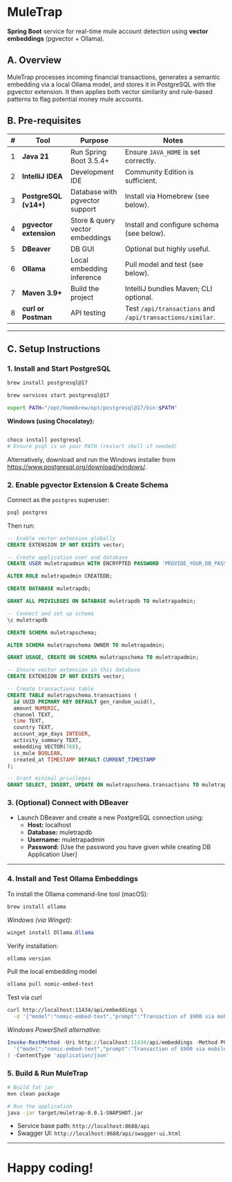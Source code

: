 # MuleTrap

**Spring Boot** service for real-time mule account detection using **vector embeddings** (pgvector + Ollama).

## A. Overview

MuleTrap processes incoming financial transactions, generates a semantic embedding via a local Ollama model, and stores it in PostgreSQL with the pgvector extension. It then applies both vector similarity and rule-based patterns to flag potential money mule accounts.

## B. Pre-requisites

| #   | Tool                   | Purpose                         | Notes                                                     |
| --- | ---------------------- | ------------------------------- | --------------------------------------------------------- |
| 1 | **Java 21**            | Run Spring Boot 3.5.4+          | Ensure `JAVA_HOME` is set correctly.                      |
| 2 | **IntelliJ IDEA**      | Development IDE                 | Community Edition is sufficient.                          |
| 3 | **PostgreSQL (v14+)**  | Database with pgvector support  | Install via Homebrew (see below).                         |
| 4 | **pgvector extension** | Store & query vector embeddings | Install and configure schema (see below).                 |
| 5 | **DBeaver**            | DB GUI                          | Optional but highly useful.                               |
| 6 | **Ollama**             | Local embedding inference       | Pull model and test (see below).                          |
| 7 | **Maven 3.9+**         | Build the project               | IntelliJ bundles Maven; CLI optional.                     |
| 8 | **curl or Postman**    | API testing                     | Test `/api/transactions` and `/api/transactions/similar`. |

---

## C. Setup Instructions

### 1. Install and Start PostgreSQL

```bash
brew install postgresql@17

brew services start postgresql@17

export PATH="/opt/homebrew/opt/postgresql@17/bin:$PATH"
```

**Windows (using Chocolatey):**
```powershell

choco install postgresql
# Ensure psql is on your PATH (restart shell if needed)
```
Alternatively, download and run the Windows installer from https://www.postgresql.org/download/windows/.

### 2. Enable pgvector Extension & Create Schema

Connect as the `postgres` superuser:

```bash
psql postgres
```

Then run:

```sql
-- Enable vector extension globally
CREATE EXTENSION IF NOT EXISTS vector;

-- Create application user and database
CREATE USER muletrapadmin WITH ENCRYPTED PASSWORD 'PROVIDE_YOUR_DB_PASSWORD_HERE';

ALTER ROLE muletrapadmin CREATEDB;

CREATE DATABASE muletrapdb;

GRANT ALL PRIVILEGES ON DATABASE muletrapdb TO muletrapadmin;

-- Connect and set up schema
\c muletrapdb

CREATE SCHEMA muletrapschema;

ALTER SCHEMA muletrapschema OWNER TO muletrapadmin;

GRANT USAGE, CREATE ON SCHEMA muletrapschema TO muletrapadmin;

-- Ensure vector extension in this database
CREATE EXTENSION IF NOT EXISTS vector;

-- Create transactions table
CREATE TABLE muletrapschema.transactions (
  id UUID PRIMARY KEY DEFAULT gen_random_uuid(),
  amount NUMERIC,
  channel TEXT,
  time TEXT,
  country TEXT,
  account_age_days INTEGER,
  activity_summary TEXT,
  embedding VECTOR(768),
  is_mule BOOLEAN,
  created_at TIMESTAMP DEFAULT CURRENT_TIMESTAMP
);

-- Grant minimal privileges
GRANT SELECT, INSERT, UPDATE ON muletrapschema.transactions TO muletrapadmin;
```

### 3. (Optional) Connect with DBeaver

- Launch DBeaver and create a new PostgreSQL connection using:
  - **Host:** localhost
  - **Database:** muletrapdb
  - **Username:** muletrapadmin
  - **Password:** [Use the password you have given while creating DB Application User]

---

### 4. Install and Test Ollama Embeddings

To install the Ollama command-line tool (macOS):

```bash
brew install ollama
```

*Windows (via Winget):*
```powershell
winget install Ollama.Ollama
```

Verify installation:

```bash
ollama version
```

Pull the local embedding model
```bash
ollama pull nomic-embed-text
```

Test via curl
```bash
curl http://localhost:11434/api/embeddings \
  -d '{"model":"nomic-embed-text","prompt":"Transaction of $900 via mobile at 1:38 AM from Singapore"}'
```

*Windows PowerShell alternative:*
```powershell
Invoke-RestMethod -Uri http://localhost:11434/api/embeddings -Method POST -Body (
  '{"model":"nomic-embed-text","prompt":"Transaction of $900 via mobile at 1:38 AM from Singapore"}'
) -ContentType 'application/json'
```

### 5. Build & Run MuleTrap

```bash
# Build fat jar
mvn clean package

# Run the application
java -jar target/muletrap-0.0.1-SNAPSHOT.jar
```

- Service base path: `http://localhost:8688/api`
- Swagger UI: `http://localhost:8688/api/swagger-ui.html`

---

# Happy coding!

